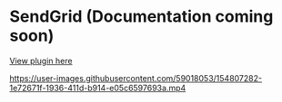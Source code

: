 # SendGrid (Documentation coming soon)

[View plugin here](https://github.com/medusajs/medusa/tree/master/packages/medusa-plugin-sendgrid)


https://user-images.githubusercontent.com/59018053/154807282-1e72671f-1936-411d-b914-e05c6597693a.mp4

